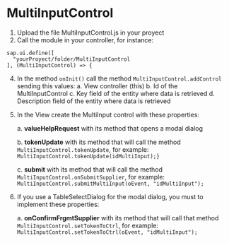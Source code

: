 # MultiInputControl
1. Upload the file MultiInputControl.js in your proyect
2. Call the module in your controller, for instance:
```
sap.ui.define([  
  "yourProyect/folder/MultiInputControl  
], (MultiInputControl) => {  
```  
4. In the method `onInit()` call the method `MultiInputControl.addControl` sending this values:
a. View controller (this)
b. Id of the MultiInputControl
c. Key field of the entity where data is retrieved
d. Description field of the entity where data is retrieved

5. In the View create the MultiInput control with these properties:

   a. **valueHelpRequest** with its method that opens a modal dialog
   
   b. **tokenUpdate** with its method that will call the method `MultiInputControl.tokenUpdate`, for example:
   `MultiInputControl.tokenUpdate(idMultiInput);}`
   
   c. **submit** with its method that will call the method `MultiInputControl.onSubmitSupplier`, for example:
   `MultiInputControl.submitMultiInput(oEvent, "idMultiInput");`
    
6. If you use a TableSelectDialog for the modal dialog, you must to implement these properties:
   
   a. **onConfirmFrgmtSupplier** with its method that will call that method `MultiInputControl.setTokenToCtrl`, for example:
   `MultiInputControl.setTokenToCtrl(oEvent, "idMultiInput");`
